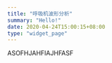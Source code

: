 ```yaml
---
title: "呼吸机波形分析"
summary: "Hello!"
date: 2020-04-24T15:00:15+08:00
type: "widget_page"
---
```


ASOFHJAHFIAJHFASF
